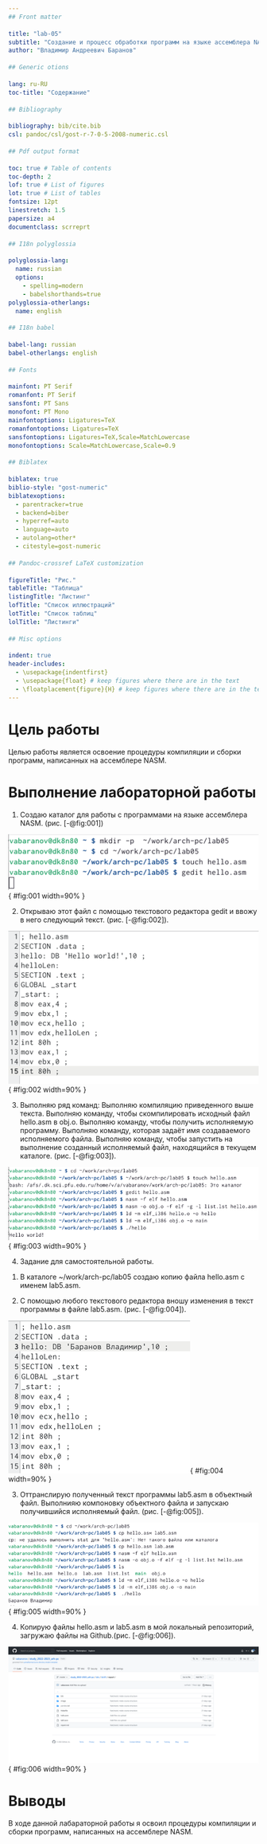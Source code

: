```yaml
---
## Front matter

title: "lab-05"
subtitle: "Создание и процесс обработки программ на языке ассемблера NASM"
author: "Владимир Андреевич Баранов"

## Generic otions

lang: ru-RU
toc-title: "Содержание"

## Bibliography

bibliography: bib/cite.bib
csl: pandoc/csl/gost-r-7-0-5-2008-numeric.csl

## Pdf output format

toc: true # Table of contents
toc-depth: 2
lof: true # List of figures
lot: true # List of tables
fontsize: 12pt
linestretch: 1.5
papersize: a4
documentclass: scrreprt

## I18n polyglossia

polyglossia-lang:
  name: russian
  options:
	- spelling=modern
	- babelshorthands=true
polyglossia-otherlangs:
  name: english

## I18n babel

babel-lang: russian
babel-otherlangs: english

## Fonts

mainfont: PT Serif
romanfont: PT Serif
sansfont: PT Sans
monofont: PT Mono
mainfontoptions: Ligatures=TeX
romanfontoptions: Ligatures=TeX
sansfontoptions: Ligatures=TeX,Scale=MatchLowercase
monofontoptions: Scale=MatchLowercase,Scale=0.9

## Biblatex

biblatex: true
biblio-style: "gost-numeric"
biblatexoptions:
  - parentracker=true
  - backend=biber
  - hyperref=auto
  - language=auto
  - autolang=other*
  - citestyle=gost-numeric

## Pandoc-crossref LaTeX customization

figureTitle: "Рис."
tableTitle: "Таблица"
listingTitle: "Листинг"
lofTitle: "Список иллюстраций"
lotTitle: "Список таблиц"
lolTitle: "Листинги"

## Misc options

indent: true
header-includes:
  - \usepackage{indentfirst}
  - \usepackage{float} # keep figures where there are in the text
  - \floatplacement{figure}{H} # keep figures where there are in the text
---
```


# Цель работы

Целью работы является освоение процедуры компиляции и сборки программ, написанных на ассемблере NASM.


# Выполнение лабораторной работы

1. Создаю каталог для работы с программами на языке ассемблера NASM. (рис. [-@fig:001])

![Создание каталога.](image/01.png){ #fig:001 width=90% }

2. Открываю этот файл с помощью текстового редактора gedit и ввожу в него следующий текст. (рис. [-@fig:002]).

![Введеный текст в текстовом редакторе.](image/02.png){ #fig:002 width=90% }

3. Выполняю ряд команд:
Выполняю компиляцию приведенного выше текста.
Выполняю команду, чтобы скомпилировать исходный файл hello.asm в obj.o.
Выполняю команду, чтобы получить исполняемую программу. Выполняю команду, которая задаёт имя создаваемого исполняемого файла. 
Выполняю команду, чтобы запустить на выполнение созданный исполняемый файл, находящийся в текущем каталоге.
(рис. [-@fig:003]).

![Все выполненные команды.](image/03.png){ #fig:003 width=90% }

4. Задание для самостоятельной работы.

1) В каталоге ~/work/arch-pc/lab05 создаю копию файла hello.asm с именем lab5.asm. 

2) С помощью любого текстового редактора вношу изменения в текст программы в файле lab5.asm. (рис. [-@fig:004]).

![Внесенные изменения в текст программы (фамилия и имя).](image/04.png){ #fig:004 width=90% }

3) Оттранслирую полученный текст программы lab5.asm в объектный файл. Выполнияю компоновку объектного файла и запускаю получившийся исполняемый файл. (рис. [-@fig:005]).

![Все команды в ходе выполнение задания для самостоятельной работы.](image/05.png){ #fig:005 width=90% }

4) Копирую файлы hello.asm и lab5.asm в мой локальный репозиторий, загружаю файлы на Github.(рис. [-@fig:006]).

![Загруженные файлы на Github.](image/06.png){ #fig:006 width=90% }

# Выводы

В ходе данной лабараторной работы я освоил процедуры компиляции и сборки программ, написанных на ассемблере NASM.

